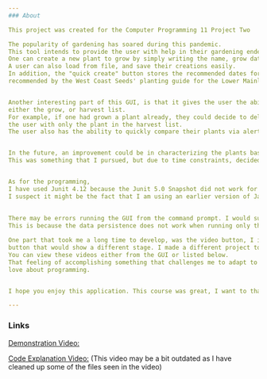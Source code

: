 ```yaml
---
### About

This project was created for the Computer Programming 11 Project Two

The popularity of gardening has soared during this pandemic. 
This tool intends to provide the user with help in their gardening endeavours.
One can create a new plant to grow by simply writing the name, grow date, harvest date, and the notes of a plant.
A user can also load from file, and save their creations easily.
In addition, the "quick create" button stores the recommended dates for growing, and harvesting plants — as
recommended by the West Coast Seeds' planting guide for the Lower Mainland.


Another interesting part of this GUI, is that it gives the user the ability to remove a plant permanently, or simply delete the plant from
either the grow, or harvest list.
For example, if one had grown a plant already, they could decide to delete the plant from the grow list, leaving
the user with only the plant in the harvest list.
The user also has the ability to quickly compare their plants via alerts, in which store either the grow, or harvest dates.


In the future, an improvement could be in characterizing the plants based on the date from today.
This was something that I pursued, but due to time constraints, decided to leave it out of this version.


As for the programming,
I have used Junit 4.12 because the Junit 5.0 Snapshot did not work for some reason.
I suspect it might be the fact that I am using an earlier version of Java JDK.
    
    
There may be errors running the GUI from the command prompt. I would suggest simply running the program from IntelliJ.
This is because the data persistence does not work when running only the .jar file. 

One part that took me a long time to develop, was the video button, I invested a few weeks on how to fully develop a
button that would show a different stage. I made a different project to test, ran different methods, and finally got it to work.
You can view these videos either from the GUI or listed below. 
That feeling of accomplishing something that challenges me to adapt to failures, mistakes, and difficulties is what I
love about programming.


I hope you enjoy this application. This course was great, I want to thank Mr. Zaremba for teaching this course, I learned a lot that I will definitely use going forward.

---
```


### Links

[Demonstration Video:](https://drive.google.com/file/d/11FpKZ5EFPb9Pz0lm9VIs8ElKrpLJnqCV/view?usp=sharing)

[Code Explanation Video:](https://youtu.be/e6VORSFg5tI)
(This video may be a bit outdated as I have cleaned up some of the files seen in the video)
 
